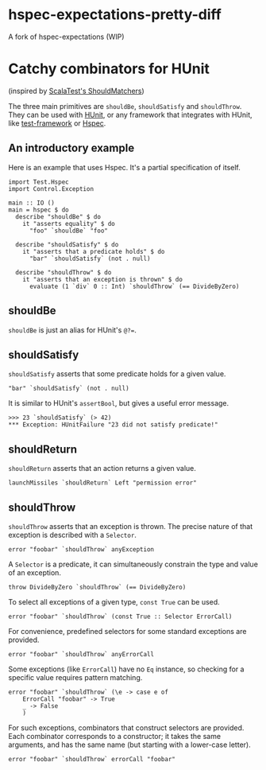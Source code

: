 # hspec-expectations-pretty-diff

A fork of hspec-expectations (WIP)

# Catchy combinators for HUnit

(inspired by [ScalaTest's ShouldMatchers](http://www.scalatest.org/))

The three main primitives are `shouldBe`, `shouldSatisfy` and
`shouldThrow`. They can be used with
[HUnit](http://hackage.haskell.org/package/HUnit), or any framework that
integrates with HUnit, like
[test-framework](http://hackage.haskell.org/package/test-framework) or
[Hspec](http://hackage.haskell.org/package/hspec).

## An introductory example

Here is an example that uses Hspec. It's a partial specification of
itself.

~~~ {.haskell .literate}
import Test.Hspec
import Control.Exception

main :: IO ()
main = hspec $ do
  describe "shouldBe" $ do
    it "asserts equality" $ do
      "foo" `shouldBe` "foo"

  describe "shouldSatisfy" $ do
    it "asserts that a predicate holds" $ do
      "bar" `shouldSatisfy` (not . null)

  describe "shouldThrow" $ do
    it "asserts that an exception is thrown" $ do
      evaluate (1 `div` 0 :: Int) `shouldThrow` (== DivideByZero)
~~~

## shouldBe

`shouldBe` is just an alias for HUnit's `@?=`.

## shouldSatisfy

`shouldSatisfy` asserts that some predicate holds for a given value.

~~~ {.haskell}
"bar" `shouldSatisfy` (not . null)
~~~

It is similar to HUnit's `assertBool`, but gives a useful error message.

    >>> 23 `shouldSatisfy` (> 42)
    *** Exception: HUnitFailure "23 did not satisfy predicate!"

## shouldReturn

`shouldReturn` asserts that an action returns a given value.

~~~ {.haskell}
launchMissiles `shouldReturn` Left "permission error"
~~~

## shouldThrow

`shouldThrow` asserts that an exception is thrown. The precise nature of
that exception is described with a `Selector`.

~~~ {.haskell}
error "foobar" `shouldThrow` anyException
~~~

A `Selector` is a predicate, it can simultaneously constrain the type
and value of an exception.

~~~ {.haskell}
throw DivideByZero `shouldThrow` (== DivideByZero)
~~~

To select all exceptions of a given type, `const True` can be used.

~~~ {.haskell}
error "foobar" `shouldThrow` (const True :: Selector ErrorCall)
~~~

For convenience, predefined selectors for some standard exceptions are
provided.

~~~ {.haskell}
error "foobar" `shouldThrow` anyErrorCall
~~~

Some exceptions (like `ErrorCall`) have no `Eq` instance, so checking
for a specific value requires pattern matching.

~~~ {.haskell}
error "foobar" `shouldThrow` (\e -> case e of
    ErrorCall "foobar" -> True
    _ -> False
    )
~~~

For such exceptions, combinators that construct selectors are provided.
Each combinator corresponds to a constructor; it takes the same
arguments, and has the same name (but starting with a lower-case
letter).

~~~ {.haskell}
error "foobar" `shouldThrow` errorCall "foobar"
~~~
